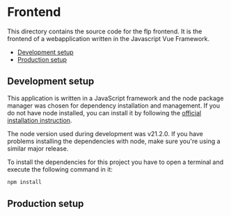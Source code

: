 <!-- omit from toc -->
# Frontend

This directory contains the source code for the flp frontend.
It is the frontend of a webapplication written in the Javascript
Vue Framework.

- [Development setup](#development-setup)
- [Production setup](#production-setup)

## Development setup

This application is written in a JavaScript framework and the node package manager was chosen for dependency installation and management. If you do not have node installed, you can install it by following the [official installation instruction](https://nodejs.org/en/learn/getting-started/how-to-install-nodejs).

The node version used during development was v21.2.0. If you have problems installing the dependencies with node, make sure you're using a similar major release.

To install the dependencies for this project you have to open a terminal and execute the following command in it:

```bash
npm install
```

## Production setup
